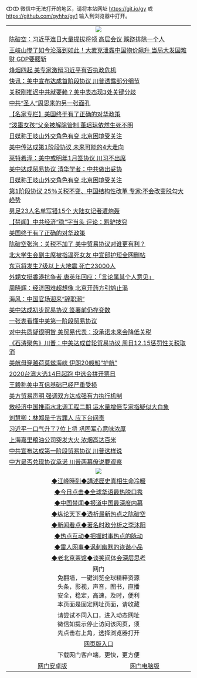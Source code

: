 ↀↀ 微信中无法打开的地区，请将本站网址 https://git.io/gy 或 https://github.com/gyhhx/gy1 输入到浏览器中打开。 

 <table>

  <tr>
    <td colspan="2" align=center><img src="https://cdn.jsdelivr.net/gh/gyoupiodf/im1/20190822-2.jpg"></td>
 </tr>
<tr><td colspan="2" align="left"><a href="https://xball.casa/oo.aspx?name=c1106656&key=eqxowaguscvmxdgc&from=gy">陈破空：习近平连日大量提拔将领 高层会议 蹊跷排除一个人</a></td></tr>
<tr><td colspan="2" align="left"><a href="https://xball.casa/oo.aspx?name=c1106660&key=eqxowaguscvmxdgc&from=gy">王岐山惨了如今沦落到如此！大麦克泄露中国物价飙升 当局大发国难财 GDP要腰斩</a></td></tr>
<tr><td colspan="2" align="left"><a href="https://xball.casa/oo.aspx?name=c1106720&key=eqxowaguscvmxdgc&from=gy">烽烟四起 美专家激辩习近平有否执政危机</a></td></tr>
<tr><td colspan="2" align="left"><a href="https://xball.casa/oo.aspx?name=c1106612&key=eqxowaguscvmxdgc&from=gy">快讯：美中宣布达成首阶段协议 川普透露部分细节</a></td></tr>
<tr><td colspan="2" align="left"><a href="https://xball.casa/oo.aspx?name=c1106730&key=eqxowaguscvmxdgc&from=gy">关税刚推迟中共就耍赖？美中表态现3处关键分歧</a></td></tr>
<tr><td colspan="2" align="left"><a href="https://xball.casa/oo.aspx?name=c1106734&key=eqxowaguscvmxdgc&from=gy">中共“圣人”周恩来的另一张面孔</a></td></tr>
<tr><td colspan="2" align="left"><a href="https://xball.casa/oo.aspx?name=c1106686&key=eqxowaguscvmxdgc&from=gy">【名家专栏】美国终于有了正确的对华政策</a></td></tr>
<tr><td colspan="2" align="left"><a href="https://xball.casa/oo.aspx?name=c1106712&key=eqxowaguscvmxdgc&from=gy">“泼墨女孩”父亲被解除管制 董瑶琼依然生死不明</a></td></tr>
<tr><td colspan="2" align="left"><a href="https://xball.casa/oo.aspx?name=c1106702&key=eqxowaguscvmxdgc&from=gy">日媒称王岐山外交角色有变 北京困境受关注</a></td></tr>
<tr><td colspan="2" align="left"><a href="https://xball.casa/oo.aspx?name=c1106625&key=eqxowaguscvmxdgc&from=gy">美中传达成第1阶段协议 未来可能的4大走向</a></td></tr>
<tr><td colspan="2" align="left"><a href="https://xball.casa/oo.aspx?name=c1106718&key=eqxowaguscvmxdgc&from=gy">莱特希泽：美中或明年1月签协议 川习不出席</a></td></tr>
<tr><td colspan="2" align="left"><a href="https://xball.casa/oo.aspx?name=c1106683&key=eqxowaguscvmxdgc&from=gy">美中达成贸易协议 清华学者：中共做出妥协</a></td></tr>
<tr><td colspan="2" align="left"><a href="https://xball.casa/oo.aspx?name=c1106652&key=eqxowaguscvmxdgc&from=gy">日媒称王岐山外交角色有变 北京困境受关注</a></td></tr>
<tr><td colspan="2" align="left"><a href="https://xball.casa/oo.aspx?name=c1106620&key=eqxowaguscvmxdgc&from=gy">第1阶段协议 25％关税不变、中国结构性改革 专家:不会改变脱勾大趋势</a></td></tr>
<tr><td colspan="2" align="left"><a href="https://xball.casa/oo.aspx?name=c1106726&key=eqxowaguscvmxdgc&from=gy">男足23人名单写错15个 大陆女记者遭炮轰</a></td></tr>
<tr><td colspan="2" align="left"><a href="https://xball.casa/oo.aspx?name=c1106721&key=eqxowaguscvmxdgc&from=gy">【禁闻】中共经济“稳”字当头 评论：黔驴技穷</a></td></tr>
<tr><td colspan="2" align="left"><a href="https://xball.casa/oo.aspx?name=c1106765&key=eqxowaguscvmxdgc&from=gy">美国终于有了正确的对华政策</a></td></tr>
<tr><td colspan="2" align="left"><a href="https://xball.casa/oo.aspx?name=c1106740&key=eqxowaguscvmxdgc&from=gy">陈破空张洵：关税不加了 美中贸易协议对谁更有利？</a></td></tr>
<tr><td colspan="2" align="left"><a href="https://xball.casa/oo.aspx?name=c1106707&key=eqxowaguscvmxdgc&from=gy">北大学生会副主席被指逼死女友 中宣部护短全网删帖</a></td></tr>
<tr><td colspan="2" align="left"><a href="https://xball.casa/oo.aspx?name=c1106697&key=eqxowaguscvmxdgc&from=gy">东京将发生7级以上大地震 死亡23000人</a></td></tr>
<tr><td colspan="2" align="left"><a href="https://xball.casa/oo.aspx?name=c1106711&key=eqxowaguscvmxdgc&from=gy">外甥女挺香港抗争者 唐英年回应：「言论属其个人意见」</a></td></tr>
<tr><td colspan="2" align="left"><a href="https://xball.casa/oo.aspx?name=c1106668&key=eqxowaguscvmxdgc&from=gy">周晓辉：经济困难超想像 北京开药方引鸩止渴</a></td></tr>
<tr><td colspan="2" align="left"><a href="https://xball.casa/oo.aspx?name=c1106764&key=eqxowaguscvmxdgc&from=gy">海风：中国官场迎来“辞职潮”</a></td></tr>
<tr><td colspan="2" align="left"><a href="https://xball.casa/oo.aspx?name=c1106709&key=eqxowaguscvmxdgc&from=gy">美中达成初步贸易协议 签署前仍存变数</a></td></tr>
<tr><td colspan="2" align="left"><a href="https://xball.casa/oo.aspx?name=c1106743&key=eqxowaguscvmxdgc&from=gy">一张表看懂中美第一阶段贸易协议</a></td></tr>
<tr><td colspan="2" align="left"><a href="https://xball.casa/oo.aspx?name=c1106735&key=eqxowaguscvmxdgc&from=gy">对中共质疑很明智 美贸易代表：没承诺未来会降低关税</a></td></tr>
<tr><td colspan="2" align="left"><a href="https://xball.casa/oo.aspx?name=c1106642&key=eqxowaguscvmxdgc&from=gy">《石涛聚焦》川普：中美达成首轮贸易协议 周日12.15惩罚性关税取消</a></td></tr>
<tr><td colspan="2" align="left"><a href="https://xball.casa/oo.aspx?name=c1106725&key=eqxowaguscvmxdgc&from=gy">美航母穿越荷莫兹海峡 伊朗20艘船“护航”</a></td></tr>
<tr><td colspan="2" align="left"><a href="https://xball.casa/oo.aspx?name=c1106608&key=eqxowaguscvmxdgc&from=gy">2020台湾大选14日起跑 中选会拼开票日</a></td></tr>
<tr><td colspan="2" align="left"><a href="https://xball.casa/oo.aspx?name=c1106626&key=eqxowaguscvmxdgc&from=gy">王毅称美中互信基础已经严重受损</a></td></tr>
<tr><td colspan="2" align="left"><a href="https://xball.casa/oo.aspx?name=c1106675&key=eqxowaguscvmxdgc&from=gy">美方贸易声明 强调双方达成强有力执行机制</a></td></tr>
<tr><td colspan="2" align="left"><a href="https://xball.casa/oo.aspx?name=c1106708&key=eqxowaguscvmxdgc&from=gy">救经济中国推南水北调工程二期 运水量增倍专家指疑似大白象</a></td></tr>
<tr><td colspan="2" align="left"><a href="https://xball.casa/oo.aspx?name=c1106654&key=eqxowaguscvmxdgc&from=gy">刘慧卿：林郑是千古罪人 应下台问责</a></td></tr>
<tr><td colspan="2" align="left"><a href="https://xball.casa/oo.aspx?name=c1106673&key=eqxowaguscvmxdgc&from=gy">习近平一口气升了7位上将 巩固军心意味浓厚</a></td></tr>
<tr><td colspan="2" align="left"><a href="https://xball.casa/oo.aspx?name=c1106667&key=eqxowaguscvmxdgc&from=gy">上海嘉里粮油公司突发大火 浓烟高达百米</a></td></tr>
<tr><td colspan="2" align="left"><a href="https://xball.casa/oo.aspx?name=c1106619&key=eqxowaguscvmxdgc&from=gy">中共宣布达成第一阶段贸易协议 川普这样说</a></td></tr>
<tr><td colspan="2" align="left"><a href="https://xball.casa/oo.aspx?name=c1106717&key=eqxowaguscvmxdgc&from=gy">中方是否兑现协议承诺 川普两幕僚说要观察</a></td></tr>

 <tr>
   <td colspan="2" align=center><img src="https://cdn.jsdelivr.net/gh/gyoupiodf/im1/jf-1.jpg"></td>
  </tr>
   <tr>
   <td colspan="2" align=center> 
<a href="https://xball.casa/oo.aspx?name=c922850&key=eqxowaguscvmxdgc&from=gy&tag=9877">◆江峰時刻◆講述歷史真相生命冷暖</a><br/>
    </td>
  </tr>
   <tr>
   <td colspan="2" align=center> 
<a href="https://xball.casa/oo.aspx?name=c816850&key=eqxowaguscvmxdgc&from=gy&tag=9877">◆今日点击◆全球华语最热脱口秀</a><br/>
    </td>
  </tr>
  <tr>
  <td colspan="2" align=center>
<a href="https://xball.casa/oo.aspx?name=c816860&key=eqxowaguscvmxdgc&from=gy&tag=99733110">◆中国禁闻◆报道中国最深度内幕</a><br/>
   </tr>
  <tr>
     <td colspan="2" align=center>
<a href="https://xball.casa/oo.aspx?name=c816855&key=eqxowaguscvmxdgc&from=gy&tag=997110">◆纵论天下◆透析最新热点之陈破空</a><br/>
   </tr>
   <tr>
      <td colspan="2" align=center>
<a href="https://xball.casa/oo.aspx?name=c838308&key=eqxowaguscvmxdgc&from=gy&tag=9973110">◆新闻看点◆著名时政分析之李沐阳</a><br/>
   </tr>
   <tr>
     <td colspan="2" align=center>
<a href="https://xball.casa/oo.aspx?name=c816852&key=eqxowaguscvmxdgc&from=gy&tag=9733110">◆热点互动◆把握时事热点的脉动</a><br/>
   </tr>
   <tr>
      <td colspan="2" align=center>
<a href="https://xball.casa/oo.aspx?name=c816694&key=eqxowaguscvmxdgc&from=gy&tag=93310">◆雷人网事◆讽刺幽默的诙谐小品</a><br/>
   </tr>
   <tr>
    <td colspan="2" align=center>
<a href="https://xball.casa/oo.aspx?name=c816650&key=eqxowaguscvmxdgc&from=gy&tag=9973110">◆老北京茶馆◆谈笑间体会深层思考</a><br/>
   </tr>
<tr>
    <td colspan="2" align="center">网门<br/>免翻墙，一键浏览全球精粹资源<br/>头条，影视，声音，图书，直播<br/>安全，稳定，高速，及时，便利<br/>本页面是固定网址页面，请收藏</td>
  <tr>
  <tr>
    <td colspan="2" align="center">请尝试不同入口，进入动态网址<br/>微信如提示停止访问该网页，须<br/>先点击右上角，选择浏览器打开</td>
  <tr>
  <tr>
    <td colspan="2" align="center"><a href="https://cdn.statically.io/gh/otiny/up/master/show001.htm">网页版入口</a></td>
  </tr>
  <tr>
    <td colspan="2" align="center">下载网门客户端，更快，更方便</td>
  <tr>
  <tr>
    <td align="center"><a href="https://raw.githubusercontent.com/opipe/up/master/oGatea.apk">网门安卓版</a></td>
    <td align="center"><a href="https://raw.githubusercontent.com/opipe/up/master/oGate.zip">网门电脑版</a></td>
  </tr>

</table>

